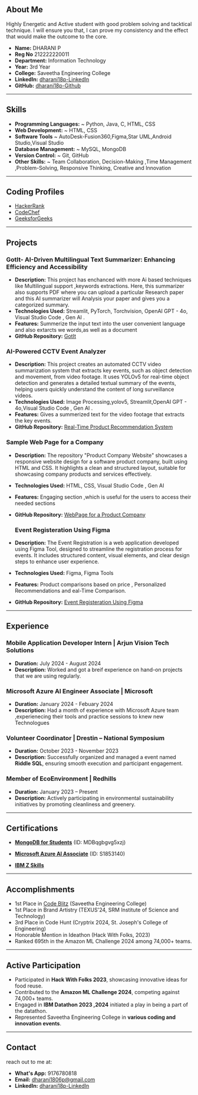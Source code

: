 
## About Me

Highly Energetic and Active student with good problem solving and tacktical technique. I will ensure you that, I can prove my consistency and the effect that would make the outcome to the core.

- **Name:** DHARANI P
- **Reg No** 212222220011
- **Department:** Information Technology
- **Year:** 3rd Year
- **College:** Saveetha Engineering College
- **LinkedIn:** [dharani18p-LinkedIn](https://www.linkedin.com/in/dharani-p-794905270/)
- **GitHub:** [dharani18p-Github](https://github.com/dharani18p)

---


## Skills
- **Programming Languages:** ~ Python, Java, C, HTML, CSS
- **Web Development:**       ~ HTML, CSS
- **Software Tools**         ~ AutoDesk-Fusion360,Figma,Star UML,Android Studio,Visual Studio
- **Database Management:**   ~ MySQL, MongoDB
- **Version Control:**       ~ Git, GitHub
- **Other Skills:**          ~ Team Collaboration, Decision-Making ,Time Management ,Problem-Solving, Responsive Thinking, Creative and Innovation
---

## Coding Profiles

- [HackerRank](https://www.hackerrank.com/profile/dharani1806p)
- [CodeChef](https://www.codechef.com/users/valid_shine_28)
- [GeeksforGeeks](https://www.geeksforgeeks.org/user/dharaniz7r1/?ref=header_profile)

---

## Projects
### GotIt- AI-Driven Multilingual Text Summarizer: Enhancing Efficiency and Accessibility
- **Description:** This project has enchanced with more Ai based techniques like Multilingual support ,keywords extractions.
Here, this summarizer also supports PDF where you can upload a particular Research paper and this AI summarizer will Analysis your paper and gives you a categorized summary.
- **Technologies Used:** Streamlit, PyTorch, Torchvision, OpenAI GPT - 4o, Visual Studio Code , Gen AI .
- **Features:** Summerize the input text into the user convenient language and also extarcts we words,as well as a document
- **GitHub Repository:** [GotIt](https://github.com/dharani18p/Miniproject)

### AI-Powered CCTV Event Analyzer
- **Description:** This project creates an automated CCTV video summarization system that extracts key events, such as
object detection and movement, from video footage. It uses YOLOv5 for real-time object detection and
generates a detailed textual summary of the events, helping users quickly understand the content of long
surveillance videos.
- **Technologies Used:** Image Processing,yolov5, Streamlit,OpenAI GPT - 4o,Visual Studio Code , Gen AI .
- **Features:** Gives a summerized text for the video footage that extracts  the key events.
- **GitHub Repository:** [Real-Time Product Recommendation System](https://github.com/Vijisdurai/datathon.git)

### Sample Web Page for a Company
- **Description:** The repository "Product Company Website" showcases a responsive website design for a software product company, built using HTML and CSS. It highlights a clean and structured layout, suitable for showcasing company products and services effectively.
- **Technologies Used:** HTML, CSS, Visual Studio Code , Gen AI 
- **Features:** Engaging section ,which is useful for the users to access their needed sections
- **GitHub Repository:** [WebPage for a Product Company](https://github.com/dharani18p/productcompanywebsite)

  ### Event Registeration Using Figma
- **Description:** The Event Registration  is a web application developed using Figma Tool, designed to streamline the registration process for events. It includes structured content, visual elements, and clear design steps to enhance user experience.
- **Technologies Used:** Figma, Figma Tools
- **Features:** Product comparisons based on price , Personalized Recommendations and eal-Time Comparison.
- **GitHub Repository:** [Event Registeration Using Figma](https://github.com/dharani18p/event-registration)


---
## Experience
### Mobile Application Developer Intern | Arjun Vision Tech Solutions
- **Duration:** July 2024 - August 2024
- **Description:** Worked and got a breif experience on hand-on projects that we are using regularly.
### Microsoft Azure AI Engineer Associate | Microsoft
- **Duration:** January 2024 - Febuary 2024
- **Description:** Had a month of experience with Microsoft Azure team ,experienecing their tools and practice sessions to knew new Technologues
### Volunteer Coordinator | Drestin – National Symposium
- **Duration:** October 2023 - November 2023
- **Description:** Successfully organized and managed a event named **Riddle SQL**, ensuring smooth execution and participant engagement.
### Member of EcoEnvironment | Redhills
- **Duration:** January 2023 – Present
- **Description:** Actively participating in environmental sustainability initiatives by promoting cleanliness and greenery.
 
---

## Certifications
- **[MongoDB for Students](https://github.com/Vijisdurai/Vijis-Durai-R-Portfolio/blob/main/certificate/course/mongo%20db_page-0001.jpg)** (ID: MDBqgbgvg5xzj)

- **[Microsoft Azure AI Associate](https://github.com/Vijisdurai/Vijis-Durai-R-Portfolio/blob/main/certificate/course/IMG-20241022-WA0215.jpg)** (ID: S1853140)
- **[IBM Z Skills](https://github.com/Vijisdurai/Vijis-Durai-R-Portfolio/blob/main/certificate/course/IBM%20Z%20SKILLS.png)**

---

## Accomplishments
- 1st Place in [Code Blitz](https://github.com/Vijisdurai/Vijis-Durai-R-Portfolio/blob/main/certificate/achievements/code%20blitz.jpg) (Saveetha Engineering College)
- 1st Place in Brand Artistry (TEXUS'24, SRM Institute of Science and Technology)
- 3rd Place in Code Hunt (Cryptrix 2024, St. Joseph's College of Engineering)
- Honorable Mention in Ideathon (Hack With Folks, 2023)
- Ranked 695th in the Amazon ML Challenge 2024 among 74,000+ teams.

---

## Active Participation  
- Participated in **Hack With Folks 2023**, showcasing innovative ideas for food reuse.
- Contributed to the **Amazon ML Challenge 2024**, competing against 74,000+ teams.
- Engaged in **IBM Datathon 2023 ,2024** initiated a play in being a part of the datathon.
- Represented Saveetha Engineering College in **various coding and innovation events**.

---






## Contact
reach out to me at:
- **What's App:** 9176780818
- **Email:** [dharani1806p@gmail.com](mailto:dharani1806p@gmail.com)
- **LinkedIn:** [dharani18p-LinkedIn](https://www.linkedin.com/in/dharani-p-794905270/)
